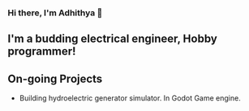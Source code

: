 ### Hi there, I'm Adhithya 👋 

## I'm a budding electrical engineer, Hobby programmer!

## On-going Projects 
- Building hydroelectric generator simulator. In Godot Game engine. 
